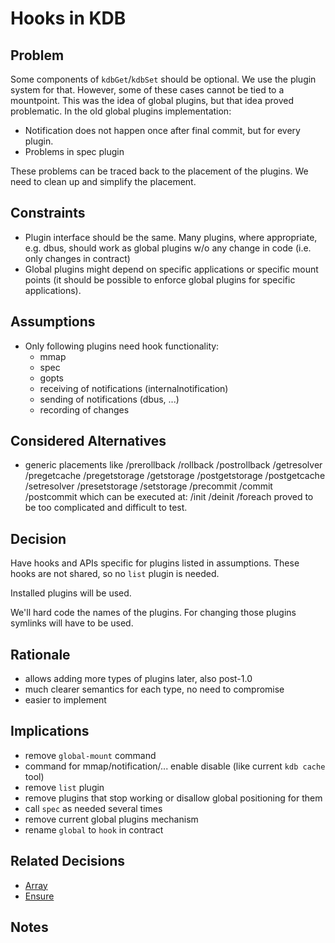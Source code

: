 # Hooks in KDB

## Problem

Some components of `kdbGet`/`kdbSet` should be optional.
We use the plugin system for that.
However, some of these cases cannot be tied to a mountpoint.
This was the idea of global plugins, but that idea proved problematic.
In the old global plugins implementation:

- Notification does not happen once after final commit, but for every plugin.
- Problems in spec plugin

These problems can be traced back to the placement of the plugins.
We need to clean up and simplify the placement.

## Constraints

- Plugin interface should be the same. Many plugins, where appropriate, e.g. dbus, should work as global plugins w/o any change in code (i.e. only changes in contract)
- Global plugins might depend on specific applications or specific mount points (it should be possible to enforce global plugins for specific applications).

## Assumptions

- Only following plugins need hook functionality:
  - mmap
  - spec
  - gopts
  - receiving of notifications (internalnotification)
  - sending of notifications (dbus, ...)
  - recording of changes

## Considered Alternatives

- generic placements like
  /prerollback /rollback /postrollback /getresolver
  /pregetcache /pregetstorage /getstorage /postgetstorage /postgetcache
  /setresolver /presetstorage /setstorage /precommit /commit /postcommit
  which can be executed at:
  /init /deinit /foreach
  proved to be too complicated and difficult to test.

## Decision

Have hooks and APIs specific for plugins listed in assumptions.
These hooks are not shared, so no `list` plugin is needed.

Installed plugins will be used.

We'll hard code the names of the plugins.
For changing those plugins symlinks will have to be used.

## Rationale

- allows adding more types of plugins later, also post-1.0
- much clearer semantics for each type, no need to compromise
- easier to implement

## Implications

- remove `global-mount` command
- command for mmap/notification/... enable disable (like current `kdb cache` tool)
- remove `list` plugin
- remove plugins that stop working or disallow global positioning for them
- call `spec` as needed several times
- remove current global plugins mechanism
- rename `global` to `hook` in contract

## Related Decisions

- [Array](array.md)
- [Ensure](../5_implemented/ensure.md)

## Notes
